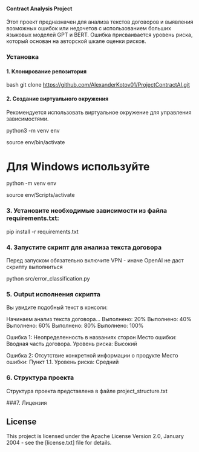 #### Contract Analysis Project

Этот проект предназначен для анализа текстов договоров и выявления возможных ошибок или недочетов с использованием больших языковых моделей GPT и BERT. Ошибка присваивается уровень риска, который основан на авторской шкале оценки рисков.


### Установка

#### 1. Клонирование репозитория

bash
git clone https://github.com/AlexanderKotov01/ProjectContractAI.git


#### 2. Создание виртуального окружения

Рекомендуется использовать виртуальное окружение для управления зависимостями.

python3 -m venv env

source env/bin/activate  

# Для Windows используйте 

python -m venv env

source env/Scripts/activate

### 3. Установите необходимые зависимости из файла requirements.txt:

pip install -r requirements.txt

### 4. Запустите скрипт для анализа текста договора
Перед запуском обязательно включите VPN - иначе OpenAI не даст скрипту выполниться

python src/error_classification.py

### 5. Output исполнения скрипта
Вы увидите подобный текст в консоли:

Начинаем анализ текста договора...
Выполнено: 20%
Выполнено: 40%
Выполнено: 60%
Выполнено: 80%
Выполнено: 100%

Ошибка 1: Неопределенность в названиях сторон
Место ошибки: Вводная часть договора.
Уровень риска: Высокий

Ошибка 2: Отсутствие конкретной информации о продукте
Место ошибки: Пункт 1.1.
Уровень риска: Средний

### 6. Структура проекта

Структура проекта представлена в файле project_structure.txt

###7. Лицензия

## License

This project is licensed under the Apache License Version 2.0, January 2004 - see the [license.txt] file for details.

